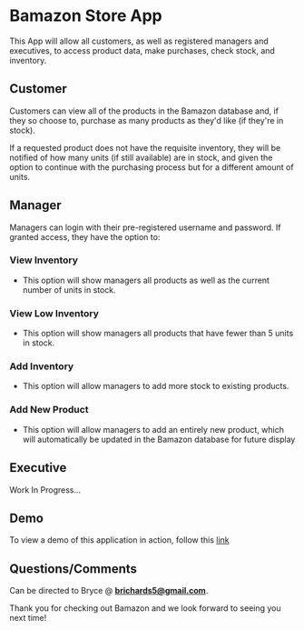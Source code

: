 # Bamazon Store App

This App will allow all customers, as well as registered managers and executives, to access product data, make purchases, check stock, and inventory.

## Customer
Customers can view all of the products in the Bamazon database and, if they so choose to, purchase as many products as they'd like (if they're in stock).

If a requested product does not have the requisite inventory, they will be notified of how many units (if still available) are in stock, and given the option to continue with the purchasing process but for a different amount of units.

## Manager
Managers can login with their pre-registered username and password. If granted access, they have the option to:

### View Inventory
* This option will show managers all products as well as the current number of units in stock.
### View Low Inventory
* This option will show managers all products that have fewer than 5 units in stock.
### Add Inventory
* This option will allow managers to add more stock to existing products.
### Add New Product
* This option will allow managers to add an entirely new product, which will automatically be updated in the Bamazon database for future display

## Executive
Work In Progress...

## Demo
To view a demo of this application in action, follow this [link](https://github.com/bryce-richards/bamazon/blob/master/demo.mp4?raw=true)

## Questions/Comments
Can be directed to Bryce @ **brichards5@gmail.com**.

Thank you for checking out Bamazon and we look forward to seeing you next time!
